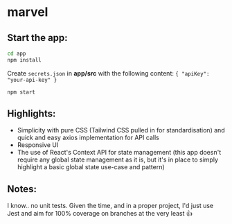 # marvel

## Start the app:

```sh
cd app
npm install
```

Create `secrets.json` in **app/src** with the following content:
`{ "apiKey": "your-api-key" }`

```sh
npm start
```

## Highlights:

- Simplicity with pure CSS (Tailwind CSS pulled in for standardisation) and quick and easy axios implementation for API calls
- Responsive UI
- The use of React's Context API for state management (this app doesn't require any global state management as it is, but it's in place to simply highlight a basic global state use-case and pattern)

## Notes:

I know.. no unit tests. Given the time, and in a proper project, I'd just use Jest and aim for 100% coverage on branches at the very least 👍
